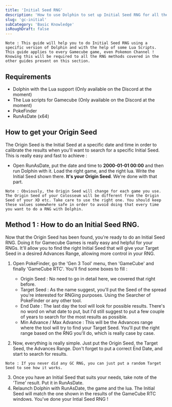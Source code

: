 ```yaml
---
title: 'Initial Seed RNG'
description: 'How to use Dolphin to set up Initial Seed RNG for all the Gamecube Games'
slug: 'gc-initial'
subCategory: 'Basic Knowledge'
isRoughDraft: false
---
```


```
Note : This guide will help you to do Initial Seed RNG using a specific version of Dolphin and with the help of some Lua Scripts. This guide applies to every Gamecube game, even Pokemon Channel ! Knowing this will be required to all the RNG methods covered in the other guides present on this section.
```

## Requirements

- Dolphin with the Lua support (Only available on the Discord at the moment)
- The Lua scripts for Gamecube (Only available on the Discord at the moment)
- PokeFinder
- RunAsDate (x64)

## How to get your Origin Seed

The Origin Seed is the Initial Seed at a specific date and time in order to calibrate the results when you'll want to search for a specific Initial Seed. This is really easy and fast to achieve :

- Open RunAsDate, put the date and time to **2000-01-01 00:00** and then run Dolphin with it. Load the right game, and the right lua. Write the Initial Seed shown there. **It's your Origin Seed**. We're done with that part.

```
Note : Obviously, the Origin Seed will change for each game you use. The Origin Seed of your Colosseum will be different from the Origin Seed of your XD etc. Take care to use the right one. You should keep these values somewhere safe in order to avoid doing that every time you want to do a RNG with Dolphin.
```

## Method 1 : How to do an Initial Seed RNG.

Now that the Origin Seed has been found, you're ready to do an Initial Seed RNG. Doing it for Gamecube Games is really easy and helpful for your RNGs. It'll allow you to find the right Initial Seed that will give your Target Seed in a desired Advances Range, allowing more control in your RNG.

1. Open PokeFinder, go the 'Gen 3 Tool' menu, then 'GameCube' and finally 'GameCube RTC'. You'll find some boxes to fill :

   - Origin Seed : No need to go in detail here, we covered that right before.
   - Target Seed : As the name suggest, you'll put the Seed of the spread you're interested for RNGing purposes. Using the Searcher of PokeFinder or any other tool.
   - End Date : The last day the tool will look for possible results. There's no word on what date to put, but I'd still suggest to put a few couple of years to search for the most results as possible.
   - Min Advance / Max Advance : This will be the Advances range where the tool will try to find your Target Seed. You'll put the right range based on the RNG you'll do, which is really case by case.

2. Now, everything is really simple. Just put the Origin Seed, the Target Seed, the Advances Range. Don't forget to put a correct End Date, and start to search for results.

```
Note : If you never did any GC RNG, you can just put a random Target Seed to see how it works.
```

3. Once you have an Initial Seed that suits your needs, take note of the 'Time' result. Put it in RunAsDate.
4. Relaunch Dolphin with RunAsDate, the game and the lua. The Initial Seed will match the one shown in the results of the GameCube RTC windows. You've done your Intial Seed RNG !
